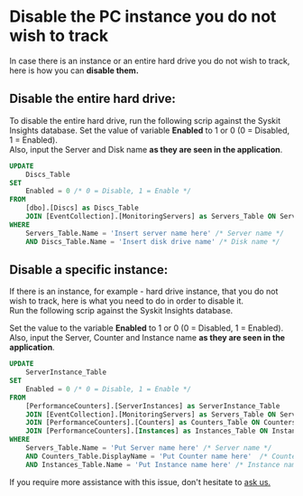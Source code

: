 # Disable the PC instance you do not wish to track

In case there is an instance or an entire hard drive you do not wish to track, here is how you can **disable them.**

## Disable the entire hard drive:

To disable the entire hard drive, run the following scrip against the Syskit Insights database. Set the value of variable **Enabled** to 1 or 0 \(0 = Disabled, 1 = Enabled\).  
Also, input the Server and Disk name **as they are seen in the application**.

```sql
UPDATE 
    Discs_Table 
SET 
    Enabled = 0 /* 0 = Disable, 1 = Enable */
FROM 
    [dbo].[Discs] as Discs_Table
    JOIN [EventCollection].[MonitoringServers] as Servers_Table ON Servers_Table.ID = Discs_Table.TerminalServerID
WHERE
    Servers_Table.Name = 'Insert server name here' /* Server name */
    AND Discs_Table.Name = 'Insert disk drive name' /* Disk name */
```

## Disable a specific instance:

If there is an instance, for example - hard drive instance, that you do not wish to track, here is what you need to do in order to disable it.  
Run the following scrip against the Syskit Insights database.

Set the value to the variable **Enabled** to 1 or 0 \(0 = Disabled, 1 = Enabled\).  
Also, input the Server, Counter and Instance name **as they are seen in the application**.

```sql
UPDATE 
    ServerInstance_Table 
SET 
    Enabled = 0 /* 0 = Disable, 1 = Enable */
FROM 
    [PerformanceCounters].[ServerInstances] as ServerInstance_Table
    JOIN [EventCollection].[MonitoringServers] as Servers_Table ON Servers_Table.ID = ServerInstance_Table.TerminalServerID
    JOIN [PerformanceCounters].[Counters] as Counters_Table ON Counters_Table.CounterID = ServerInstance_Table.CounterID
    JOIN [PerformanceCounters].[Instances] as Instances_Table ON Instances_Table.InstanceID = ServerInstance_Table.InstanceID
WHERE 
    Servers_Table.Name = 'Put Server name here' /* Server name */
    AND Counters_Table.DisplayName = 'Put Counter name here'  /* Counter name */
    AND Instances_Table.Name = 'Put Instance name here' /* Instance name */
```

If you require more assistance with this issue, don't hesitate to [ask us.](https://www.syskit.com/company/contact-us/)

